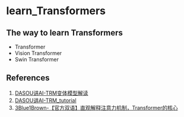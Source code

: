 # learn_Transformers
## The way to learn Transformers
- Transformer
- Vision Transformer
- Swin Transformer
  
## References
1. [DASOU讲AI-TRM变体模型解读](https://space.bilibili.com/414678948/channel/seriesdetail?sid=787723)
2. [DASOU讲AI-TRM_tutorial](https://github.com/DA-southampton/TRM_tutorial)
3. [3Blue1Brown-【官方双语】直观解释注意力机制，Transformer的核心](https://www.bilibili.com/video/BV1TZ421j7Ke/?spm_id_from=333.999.0.0&vd_source=8ccc1b479b2dcfdc0a2ecd6b4c1e0647)